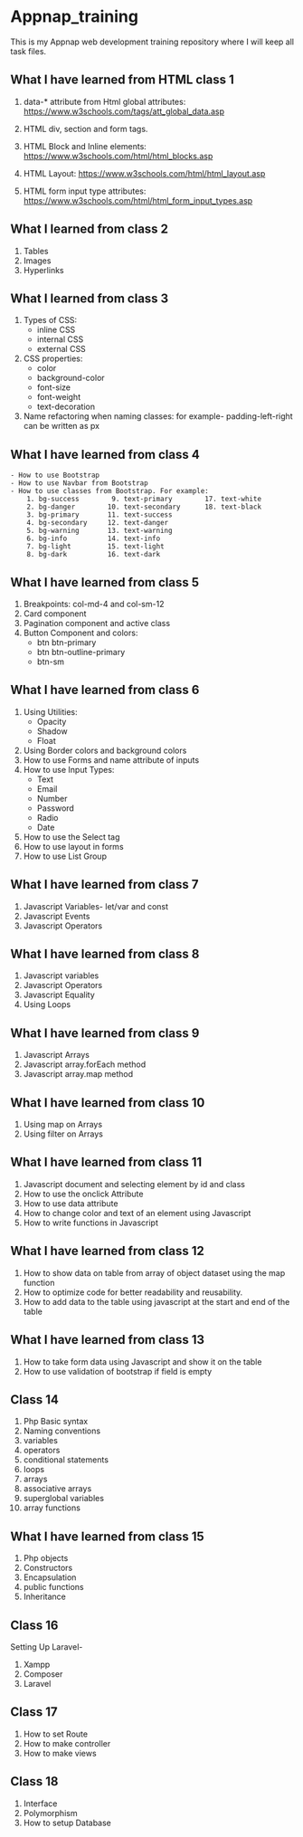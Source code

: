 # Appnap_training
This is my Appnap web development training repository where I will keep all task files.

## What I have learned from HTML class 1
1. data-* attribute from Html global attributes:
    https://www.w3schools.com/tags/att_global_data.asp

2. HTML div, section and form tags.

3. HTML Block and Inline elements:
    https://www.w3schools.com/html/html_blocks.asp

4. HTML Layout:
    https://www.w3schools.com/html/html_layout.asp

5. HTML form input type attributes:
    https://www.w3schools.com/html/html_form_input_types.asp
    
## What I learned from class 2
1. Tables
2. Images
3. Hyperlinks

## What I learned from class 3
1. Types of CSS:
   - inline CSS
   - internal CSS
   - external CSS
2. CSS properties:
   - color
   - background-color
   - font-size
   - font-weight
   - text-decoration
3. Name refactoring when naming classes:
   for example- padding-left-right can be written as px

## What I have learned from class 4
    - How to use Bootstrap
    - How to use Navbar from Bootstrap
    - How to use classes from Bootstrap. For example:
        1. bg-success        9. text-primary        17. text-white
        2. bg-danger        10. text-secondary      18. text-black
        3. bg-primary       11. text-success
        4. bg-secondary     12. text-danger
        5. bg-warning       13. text-warning
        6. bg-info          14. text-info
        7. bg-light         15. text-light
        8. bg-dark          16. text-dark

## What I have learned from class 5
1. Breakpoints: col-md-4 and col-sm-12
2. Card component
3. Pagination component and active class
4. Button Component and colors:
    - btn btn-primary
    - btn btn-outline-primary
    - btn-sm
  
## What I have learned from class 6
1. Using Utilities:
    - Opacity
    - Shadow
    - Float
2. Using Border colors and background colors
3. How to use Forms and name attribute of inputs
4. How to use Input Types:
    - Text
    - Email
    - Number
    - Password
    - Radio
    - Date
5. How to use the Select tag
6. How to use layout in forms
7. How to use List Group

## What I have learned from class 7
1. Javascript Variables- let/var and const
2. Javascript Events
3. Javascript Operators

## What I have learned from class 8
1. Javascript variables
2. Javascript Operators
3. Javascript Equality
4. Using Loops

## What I have learned from class 9
1. Javascript Arrays
2. Javascript array.forEach method
3. Javascript array.map method

## What I have learned from class 10
1. Using map on Arrays
2. Using filter on Arrays

## What I have learned from class 11
1. Javascript document and selecting element by id and class
2. How to use the onclick Attribute
3. How to use data attribute
4. How to change color and text of an element using Javascript
5. How to write functions in Javascript

## What I have learned from class 12
1. How to show data on table from array of object dataset using the map function
2. How to optimize code for better readability and reusability.
3. How to add data to the table using javascript at the start and end of the table

## What I have learned from class 13
1. How to take form data using Javascript and show it on the table
2. How to use validation of bootstrap if field is empty

## Class 14
1. Php Basic syntax
2. Naming conventions
3. variables
4. operators
5. conditional statements
6. loops
7. arrays
8. associative arrays
9. superglobal variables
10. array functions

## What I have learned from class 15
1. Php objects
2. Constructors
3. Encapsulation
4. public functions
5. Inheritance

## Class 16
Setting Up Laravel- 
1. Xampp
2. Composer
3. Laravel

## Class 17
1. How to set Route
2. How to make controller
3. How to make views

## Class 18
1. Interface
2. Polymorphism
3. How to setup Database
